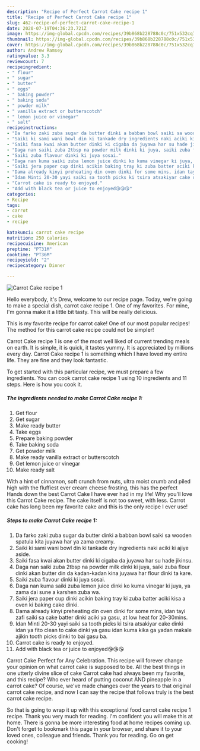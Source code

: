 ```yaml
---
description: "Recipe of Perfect Carrot Cake recipe 1"
title: "Recipe of Perfect Carrot Cake recipe 1"
slug: 462-recipe-of-perfect-carrot-cake-recipe-1
date: 2020-07-19T04:36:23.721Z
image: https://img-global.cpcdn.com/recipes/39b868b228788c0c/751x532cq70/carrot-cake-recipe-1-recipe-main-photo.jpg
thumbnail: https://img-global.cpcdn.com/recipes/39b868b228788c0c/751x532cq70/carrot-cake-recipe-1-recipe-main-photo.jpg
cover: https://img-global.cpcdn.com/recipes/39b868b228788c0c/751x532cq70/carrot-cake-recipe-1-recipe-main-photo.jpg
author: Andrew Ramsey
ratingvalue: 3.3
reviewcount: 7
recipeingredient:
- " flour"
- " sugar"
- " butter"
- " eggs"
- " baking powder"
- " baking soda"
- " powder milk"
- " vanilla extract or butterscotch"
- " lemon juice or vinegar"
- " salt"
recipeinstructions:
- "Da farko zaki zuba sugar da butter dinki a babban bowl saiki sa wooden spatula kita juyawa har ya zama creamy."
- "Saiki ki sami wani bowl din ki tankade dry ingredients naki aciki ki ajiye aside."
- "Saiki fasa kwai akan butter dinki ki cigaba da juyawa har su hade jikinsu."
- "Daga nan saiki zuba 2tbsp na powder milk dinki ki juya, saiki zuba flour dinki akan butter din da kadan-kadan kina juyawa har flour dinki ta kare."
- "Saiki zuba flavour dinki ki juya sosai."
- "Daga nan kuma saiki zuba lemon juice dinki ko kuma vinegar ki juya, ya zama dai sune a karshen zuba wa."
- "Saiki jera paper cup dinki acikin baking tray ki zuba batter aciki kisa a oven ki baking cake dinki."
- "Dama already kinyi preheating din oven dinki for some mins, idan tayi zafi saiki sa cake batter dinki aciki ya gasu, at low heat for 20-30mins."
- "Idan Minti 20-30 yayi saiki sa tooth picks ki tsira atsakiyar cake dinki idan ya fito clean to cake dinki ya gasu idan kuma kika ga yadan makale ajikin tooth picks dinki to bai gasu ba."
- "Carrot cake is ready to enjoyed."
- "Add with black tea or juice to enjoyed😘😘😘"
categories:
- Recipe
tags:
- carrot
- cake
- recipe

katakunci: carrot cake recipe 
nutrition: 250 calories
recipecuisine: American
preptime: "PT31M"
cooktime: "PT36M"
recipeyield: "2"
recipecategory: Dinner

---
```



![Carrot Cake recipe 1](https://img-global.cpcdn.com/recipes/39b868b228788c0c/751x532cq70/carrot-cake-recipe-1-recipe-main-photo.jpg)

Hello everybody, it's Drew, welcome to our recipe page. Today, we're going to make a special dish, carrot cake recipe 1. One of my favorites. For mine, I'm gonna make it a little bit tasty. This will be really delicious.

This is my favorite recipe for carrot cake! One of our most popular recipes! The method for this carrot cake recipe could not be simpler!

Carrot Cake recipe 1 is one of the most well liked of current trending meals on earth. It is simple, it is quick, it tastes yummy. It is appreciated by millions every day. Carrot Cake recipe 1 is something which I have loved my entire life. They are fine and they look fantastic.


To get started with this particular recipe, we must prepare a few ingredients. You can cook carrot cake recipe 1 using 10 ingredients and 11 steps. Here is how you cook it.

<!--inarticleads1-->

##### The ingredients needed to make Carrot Cake recipe 1:

1. Get  flour
1. Get  sugar
1. Make ready  butter
1. Take  eggs
1. Prepare  baking powder
1. Take  baking soda
1. Get  powder milk
1. Make ready  vanilla extract or butterscotch
1. Get  lemon juice or vinegar
1. Make ready  salt


With a hint of cinnamon, soft crunch from nuts, ultra moist crumb and piled high with the fluffiest ever cream cheese frosting, this has the perfect Hands down the best Carrot Cake I have ever had in my life! Why you&#39;ll love this Carrot Cake recipe. The cake itself is not too sweet, with less. Carrot cake has long been my favorite cake and this is the only recipe I ever use! 

<!--inarticleads2-->

##### Steps to make Carrot Cake recipe 1:

1. Da farko zaki zuba sugar da butter dinki a babban bowl saiki sa wooden spatula kita juyawa har ya zama creamy.
1. Saiki ki sami wani bowl din ki tankade dry ingredients naki aciki ki ajiye aside.
1. Saiki fasa kwai akan butter dinki ki cigaba da juyawa har su hade jikinsu.
1. Daga nan saiki zuba 2tbsp na powder milk dinki ki juya, saiki zuba flour dinki akan butter din da kadan-kadan kina juyawa har flour dinki ta kare.
1. Saiki zuba flavour dinki ki juya sosai.
1. Daga nan kuma saiki zuba lemon juice dinki ko kuma vinegar ki juya, ya zama dai sune a karshen zuba wa.
1. Saiki jera paper cup dinki acikin baking tray ki zuba batter aciki kisa a oven ki baking cake dinki.
1. Dama already kinyi preheating din oven dinki for some mins, idan tayi zafi saiki sa cake batter dinki aciki ya gasu, at low heat for 20-30mins.
1. Idan Minti 20-30 yayi saiki sa tooth picks ki tsira atsakiyar cake dinki idan ya fito clean to cake dinki ya gasu idan kuma kika ga yadan makale ajikin tooth picks dinki to bai gasu ba.
1. Carrot cake is ready to enjoyed.
1. Add with black tea or juice to enjoyed😘😘😘


Carrot Cake Perfect for Any Celebration. This recipe will forever change your opinion on what carrot cake is supposed to be. All the best things in one utterly divine slice of cake Carrot cake had always been my favorite, and this recipe? Who ever heard of putting coconut AND pineapple in a carrot cake? Of course, we&#39;ve made changes over the years to that original carrot cake recipe, and now I can say the recipe that follows truly is the best carrot cake recipe. 

So that is going to wrap it up with this exceptional food carrot cake recipe 1 recipe. Thank you very much for reading. I'm confident you will make this at home. There is gonna be more interesting food at home recipes coming up. Don't forget to bookmark this page in your browser, and share it to your loved ones, colleague and friends. Thank you for reading. Go on get cooking!
